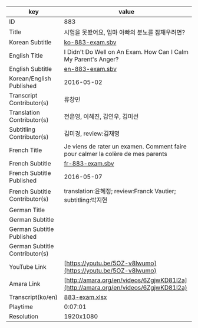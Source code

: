 |  key  |  value  |
|-------|---------|
| ID            | 883 |
| Title         | 시험을 못봤어요, 엄마 아빠의 분노를 잠재우려면? |
| Korean Subtitle | [ko-883-exam.sbv](https://github.com/jungtosociety/dharma-qna/raw/master/sub/883/ko-883-exam.sbv) |
| English Title | I Didn't Do Well on An Exam. How Can I Calm My Parent's Anger?  |
| English Subtitle | [en-883-exam.sbv](https://github.com/jungtosociety/dharma-qna/raw/master/sub/883/en-883-exam.sbv) |
| Korean/English Published     | 2016-05-02 |
| Transcript Contributor(s)   | 류창민 |
| Translation Contributor(s)   | 전은영, 이혜진, 김연우, 김미선 |
| Subtitling Contributor(s)   | 김미경, review:김재명 |
| French Title | Je viens de rater un examen. Comment faire pour calmer la colère de mes parents |
| French Subtitle | [fr-883-exam.sbv](https://github.com/jungtosociety/dharma-qna/raw/master/sub/883/fr-883-exam.sbv) |
| French Subtitle Published | 2016-05-07 |
| French Subtitle Contributor(s) | translation:윤혜정; review:Franck Vautier; subtitling:박지현 |
| German Title |  |
| German Subtitle |  |
| German Subtitle Published |  |
| German Subtitle Contributor(s) |  |
| YouTube Link  | [https://youtu.be/5OZ-v8lwumo](https://youtu.be/5OZ-v8lwumo) |
| Amara Link    | [http://amara.org/en/videos/6ZgjwKD81l2a](http://amara.org/en/videos/6ZgjwKD81l2a) |
| Transcript(ko/en) | [883-exam.xlsx](https://github.com/jungtosociety/dharma-qna/raw/master/sub/883/883-exam.xlsx) |
| Playtime | 0:07:01 |
| Resolution | 1920x1080|
